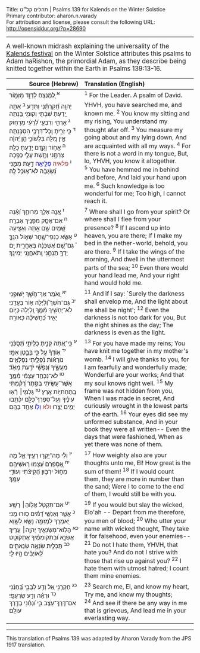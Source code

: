 <html>
<head></head>
<body>
Title: תהלים קל״ט | Psalms 139 for Ḳalends on the Winter Solstice<br />
Primary contributor: aharon.n.varady<br />
For attribution and license, please consult the following URL: <a href="http://opensiddur.org/?p=28690">http://opensiddur.org/?p=28690</a>
<p />
<hr />

<div class="english" style="font-size: 1.2em;">
A well-known midrash explaining the universality of the <a href="https://opensiddur.org/readings-and-sourcetexts/festival-and-fast-day-readings/winter-solstice/kalends-and-the-winter-solstice-in-rabbinic-midrash/">Kalends festival</a> on the Winter Solstice attributes this psalms to Adam haRishon, the primordial Adam, as they describe being knitted together within the Earth in Psalms 139:13-16.
</div>

<table style="margin-left: auto;margin-right: auto;" class="draggable">
<thead><tr><th id="x" style="text-align: right;">Source (Hebrew)</th><th style="text-align: left;">Translation (English)</th></tr></thead>
<tbody>
<tr><td style="vertical-align:top;">
<div class="liturgy"><span lang="he">
<sup>א</sup>&nbsp;לַ֭מְנַצֵּחַ לְדָוִ֣ד 
מִזְמ֑וֹר
</div></span></td>
 
<td  style="vertical-align:top;"><div class="english">
<sup>1</sup>&nbsp;For the Leader. 
A psalm of David.
</div>
</td></tr>


<tr><td style="vertical-align:top;">
<div class="liturgy"><span lang="he">
יְהוָ֥ה חֲ֝קַרְתַּ֗נִי וַתֵּדָֽע׃
<sup>ב</sup>&nbsp;אַתָּ֣ה יָ֭דַעְתָּ שִׁבְתִּ֣י וְקוּמִ֑י 
בַּ֥נְתָּה לְ֝רֵעִ֗י מֵרָחֽוֹק׃
<sup>‎‏ג</sup>&nbsp;אָרְחִ֣י וְרִבְעִ֣י זֵרִ֑יתָ 
וְֽכָל־דְּרָכַ֥י הִסְכַּֽנְתָּה׃
<sup>‎‏ ד</sup>&nbsp;כִּ֤י אֵ֣ין מִ֭לָּה בִּלְשׁוֹנִ֑י 
הֵ֥ן יְ֝הוָ֗ה יָדַ֥עְתָּ כֻלָּֽהּ׃
<sup>‎‏ה</sup>&nbsp;אָח֣וֹר וָקֶ֣דֶם צַרְתָּ֑נִי 
וַתָּ֖שֶׁת עָלַ֣י כַּפֶּֽכָה׃
<sup>ו</sup>&nbsp;<font color="brown">פלאיה</font> <font color="blue">פְּלִ֣יאָֽה</font>  דַ֣עַת מִמֶּ֑נִּי 
נִ֝שְׂגְּבָ֗ה לֹא־א֥וּכַֽל לָֽהּ׃
</div></span></td>
 
<td  style="vertical-align:top;"><div class="english">
YHVH, you have searched me, and known me. 
<sup>2</sup>&nbsp;You know my sitting and my rising, 
You understand my thought afar off. 
<sup>3</sup>&nbsp;You measure my going about and my lying down, 
And are acquainted with all my ways. 
<sup>4</sup>&nbsp;For there is not a word in my tongue, 
But, lo, YHVH, you know it altogether. 
<sup>5</sup>&nbsp;You have hemmed me in behind and before, 
And laid your hand upon me. 
<sup>6</sup>&nbsp;Such knowledge is too wonderful for me; 
Too high, I cannot reach it.
</div>
</td></tr>


<tr><td style="vertical-align:top;">
<div class="liturgy"><span lang="he">
<sup>‎‏ז</sup>&nbsp;אָ֭נָ֥ה אֵלֵ֣ךְ מֵרוּחֶ֑ךָ 
וְ֝אָ֗נָה מִפָּנֶ֥יךָ אֶבְרָֽח׃
<sup>‎‏ח</sup>&nbsp;אִם־אֶסַּ֣ק שָׁ֭מַיִם שָׁ֣ם אָ֑תָּה 
וְאַצִּ֖יעָה שְּׁא֣וֹל הִנֶּֽךָּ׃
<sup>‎‏ט</sup>&nbsp;אֶשָּׂ֥א כַנְפֵי־שָׁ֑חַר 
אֶ֝שְׁכְּנָ֗ה בְּאַחֲרִ֥ית יָֽם׃
<sup>‎‏י</sup>&nbsp;גַּם־שָׁ֭ם יָדְךָ֣ תַנְחֵ֑נִי 
וְֽתֹאחֲזֵ֥נִי יְמִינֶֽךָ׃
</div></span></td>
 
<td  style="vertical-align:top;"><div class="english">
<sup>7</sup>&nbsp;Where shall I go from your spirit? 
Or where shall I flee from your presence? 
<sup>8</sup>&nbsp;If I ascend up into heaven, you are there; 
If I make my bed in the nether-world, behold, you are there. 
<sup>9</sup>&nbsp;If I take the wings of the morning, 
And dwell in the uttermost parts of the sea; 
<sup>10</sup>&nbsp;Even there would your hand lead me, 
And your right hand would hold me. 
</div>
</td></tr>


<tr><td style="vertical-align:top;">
<div class="liturgy"><span lang="he">
<sup>‎‏יא</sup>&nbsp;וָ֭אֹמַר אַךְ־חֹ֣שֶׁךְ יְשׁוּפֵ֑נִי 
וְ֝לַ֗יְלָה א֣וֹר בַּעֲדֵֽנִי׃
<sup>‎‏יב</sup>&nbsp;גַּם־חֹשֶׁךְ֮ לֹֽא־יַחְשִׁ֪יךְ מִ֫מֶּ֥ךָ 
וְ֭לַיְלָה כַּיּ֣וֹם יָאִ֑יר 
כַּ֝חֲשֵׁיכָ֗ה כָּאוֹרָֽה׃
</div></span></td>
 
<td  style="vertical-align:top;"><div class="english">
<sup>11</sup>&nbsp;And if I say: `Surely the darkness shall envelop me, 
And the light about me shall be night'; 
<sup>12</sup>&nbsp;Even the darkness is not too dark for you, 
But the night shines as the day; 
The darkness is even as the light.
</div>
</td></tr>


<tr><td style="vertical-align:top;">
<div class="liturgy"><span lang="he">
<sup>‎‏יג</sup>&nbsp;כִּֽי־אַ֭תָּה קָנִ֣יתָ כִלְיֹתָ֑י 
תְּ֝סֻכֵּ֗נִי בְּבֶ֣טֶן אִמִּֽי׃
<sup>‎‏יד</sup>&nbsp;אֽוֹדְךָ֗ עַ֤ל 
כִּ֥י נוֹרָא֗וֹת נִ֫פְלֵ֥יתִי 
נִפְלָאִ֥ים מַעֲשֶׂ֑יךָ 
וְ֝נַפְשִׁ֗י יֹדַ֥עַת מְאֹֽד׃
<sup>‎‏טו</sup>&nbsp;לֹא־נִכְחַ֥ד עָצְמִ֗י מִ֫מֶּ֥ךָּ 
אֲשֶׁר־עֻשֵּׂ֥יתִי בַסֵּ֑תֶר 
רֻ֝קַּ֗מְתִּי בְּֽתַחְתִּיּ֥וֹת אָֽרֶץ׃
<sup> ‏טז</sup>&nbsp;גָּלְמִ֤י׀ רָ֘א֤וּ עֵינֶ֗יךָ 
וְעַֽל־סִפְרְךָ֮ כֻּלָּ֪ם 
יִכָּ֫תֵ֥בוּ יָמִ֥ים יֻצָּ֑רוּ 
<font color="brown">ולא</font> <font color="blue">וְל֖וֹ</font> אֶחָ֣ד בָּהֶֽם׃
</div></span></td>
 
<td  style="vertical-align:top;"><div class="english">
<sup>13</sup>&nbsp;For you have made my reins; 
You have knit me together in my mother's womb. 
<sup>14</sup>&nbsp;I will give thanks to you, 
for I am fearfully and wonderfully made; 
Wonderful are your works; 
And that my soul knows right well. 
<sup>15</sup>&nbsp;My frame was not hidden from you, 
When I was made in secret, 
And curiously wrought in the lowest parts of the earth. 
<sup>16</sup>&nbsp;Your eyes did see my unformed substance, 
And in your book they were all written-- 
Even the days that were fashioned, 
When as yet there was none of them. 
</div>
</td></tr>


<tr><td style="vertical-align:top;">
<div class="liturgy"><span lang="he">
<sup>‎‏יז</sup>&nbsp;וְלִ֗י מַה־יָּקְר֣וּ רֵעֶ֣יךָ אֵ֑ל 
מֶ֥ה עָ֝צְמוּ רָאשֵׁיהֶֽם׃
<sup>‎‏יח</sup>&nbsp;אֶ֭סְפְּרֵם מֵח֣וֹל יִרְבּ֑וּן 
הֱ֝קִיצֹ֗תִי וְעוֹדִ֥י עִמָּֽךְ׃
</div></span></td>
 
<td  style="vertical-align:top;"><div class="english">
<sup>17</sup>&nbsp;How weighty also are your thoughts unto me, 
El! How great is the sum of them! 
<sup>18</sup>&nbsp;If I would count them, they are more in number than the sand; 
Were I to come to the end of them, I would still be with you.
</div>
</td></tr>


<tr><td style="vertical-align:top;">
<div class="liturgy"><span lang="he">
<sup>‎‏יט</sup>&nbsp;אִם־תִּקְטֹ֖ל אֱל֥וֹהַּ׀ רָשָׁ֑ע 
וְאַנְשֵׁ֥י דָ֝מִ֗ים ס֣וּרוּ מֶֽנִּי׃
<sup>‎‏כ</sup>&nbsp;אֲשֶׁ֣ר יֹ֭אמְרֻךָ לִמְזִמָּ֑ה 
נָשֻׂ֖א לַשָּׁ֣וְא עָרֶֽיךָ׃
<sup>‎‏כא</sup>&nbsp;הֲלֽוֹא־מְשַׂנְאֶ֖יךָ יְהוָ֥ה׀ אֶשְׂנָ֑א 
וּ֝בִתְקוֹמְמֶ֗יךָ אֶתְקוֹטָֽט׃
<sup>‎‏כב</sup>&nbsp;תַּכְלִ֣ית שִׂנְאָ֣ה שְׂנֵאתִ֑ים 
לְ֝אוֹיְבִ֗ים הָ֣יוּ לִֽי׃
</div></span></td>
 
<td  style="vertical-align:top;"><div class="english">
<sup>19</sup>&nbsp;If you would but slay the wicked, Elo'ah -- 
Depart from me therefore, you men of blood; 
<sup>20</sup>&nbsp;Who utter your name with wicked thought, 
They take it for falsehood, even your enemies-- 
<sup>21</sup>&nbsp;Do not I hate them, YHVH, that hate you? 
And do not I strive with those that rise up against you? 
<sup>22</sup>&nbsp;I hate them with utmost hatred; 
I count them mine enemies. 
</div>
</td></tr>


<tr><td style="vertical-align:top;">
<div class="liturgy"><span lang="he">
<sup>‎‏כג</sup>&nbsp;חָקְרֵ֣נִי אֵ֭ל וְדַ֣ע לְבָבִ֑י 
בְּ֝חָנֵ֗נִי וְדַ֣ע שַׂרְעַפָּֽי׃
<sup>‎‏כד</sup>&nbsp;וּרְאֵ֗ה אִם־דֶּֽרֶךְ־עֹ֥צֶב בִּ֑י 
וּ֝נְחֵ֗נִי בְּדֶ֣רֶךְ עוֹלָֽם׃ 
</div></span></td>
 
<td  style="vertical-align:top;"><div class="english">
<sup>23</sup>&nbsp;Search me, El, and know my heart, 
Try me, and know my thoughts; 
<sup>24</sup>&nbsp;And see if there be any way in me that is grievous, 
And lead me in your everlasting way. 
</div>
</td></tr>
</tbody>
</table>

<hr />

This translation of Psalms 139 was adapted by Aharon Varady from the JPS 1917 translation. 

</body>
</html>